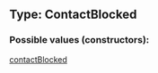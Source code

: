 ## Type: ContactBlocked  

### Possible values (constructors):

[contactBlocked](../constructors/contactBlocked.md)  

